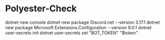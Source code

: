 # Polyester-Check

dotnet new console
dotnet new package Discord.net --version 3.17.1
dotnet new package Microsoft.Extensions.Configuration --version 9.0.1
dotnet user-secrets init
dotnet user-secrets set "BOT_TOKEN" "$token"

